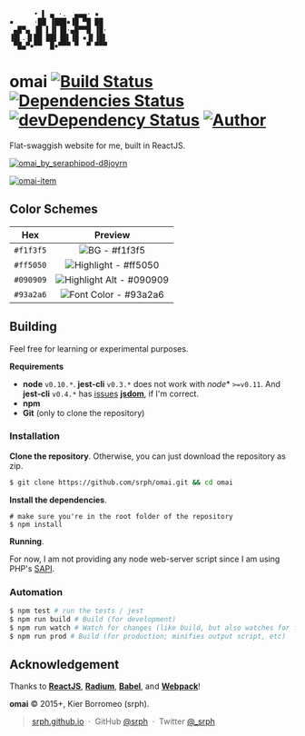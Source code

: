 ```
      • ▌ ▄ ·.  ▄▄▄· ▪  
▪     ·██ ▐███▪▐█ ▀█ ██ 
 ▄█▀▄ ▐█ ▌▐▌▐█·▄█▀▀█ ▐█·
▐█▌.▐▌██ ██▌▐█▌▐█ ▪▐▌▐█▌
 ▀█▄▀▪▀▀  █▪▀▀▀ ▀  ▀ ▀▀▀
```

# omai [![Build Status](https://travis-ci.org/srph/omai.svg?branch=master)](https://travis-ci.org/srph/omai?branch=master) [![Dependencies Status](https://david-dm.org/srph/omai.svg)](https://david-dm.org/srph/omai.svg) [![devDependency Status](https://david-dm.org/srph/omai/dev-status.svg)](https://david-dm.org/cdnjs/cdnjs#info=devDependencies) [![Author](http://img.shields.io/badge/author-@srph-blue.svg)](http://img.shields.io/badge/author-@srph-blue.svg)

Flat-swaggish website for me, built in ReactJS.

[![omai_by_seraphipod-d8joyrn](https://cloud.githubusercontent.com/assets/5093058/6418421/ee0535d8-beef-11e4-87d6-03efb4ad3ba2.png)](http://seraphipod.deviantart.com/art/omai-516806915)

[![omai-item](https://cloud.githubusercontent.com/assets/5093058/6545469/e6911c88-c5c3-11e4-8bd9-c0e23ae9b23e.png)
](http://seraphipod.deviantart.com/art/omai-work-item-518802626?ga_submit_new=10%253A1425811667)

## Color Schemes

| Hex         | Preview           |
|:-------------:|:-------------:|
| `#f1f3f5` | ![BG - `#f1f3f5`](https://cloud.githubusercontent.com/assets/5093058/6477763/5357ab80-c262-11e4-9d0f-deb54ededfd3.png) |
| `#ff5050` | ![Highlight - `#ff5050`](https://cloud.githubusercontent.com/assets/5093058/6477779/8451cf86-c262-11e4-8543-b09855ee02ec.png) |
| `#090909` | ![Highlight Alt - `#090909`](https://cloud.githubusercontent.com/assets/5093058/6477814/d254cc4c-c262-11e4-99af-21aa717d9028.png) |
| `#93a2a6` | ![Font Color - `#93a2a6`](https://cloud.githubusercontent.com/assets/5093058/6477789/ab7bbef0-c262-11e4-87d7-3be383e2e8ac.png) |

## Building

Feel free for learning or experimental purposes.

**Requirements**
- **node** `v0.10.*`. **jest-cli** `v0.3.*` does not work with *node** `>=v0.11`. And **jest-cli** `v0.4.*`  has [issues](https://github.com/facebook/jest/issues/249) [**jsdom**](https://github.com/tmpvar/jsdom), if I'm correct.
- **npm**
- **Git** (only to clone the repository)

### Installation

**Clone the repository**. Otherwise, you can just download the repository as zip.

```bash
$ git clone https://github.com/srph/omai.git && cd omai
```

**Install the dependencies**.

```
# make sure you're in the root folder of the repository
$ npm install
```

**Running**.

For now, I am not providing any node web-server script since I am using PHP's [SAPI](http://php.net/manual/en/features.commandline.webserver.php).

### Automation

```bash
$ npm test # run the tests / jest
$ npm run build # Build (for development) 
$ npm run watch # Watch for changes (like build, but also watches for files changes)
$ npm run prod # Build (for production; minifies output script, etc)
```

## Acknowledgement

Thanks to [**ReactJS**](https://facebook.github.io/react), [**Radium**](https://github.com/FormidableLabs/radium), [**Babel**](https://babeljs.io), and [**Webpack**](https://webpack.github.io)!

**omai** © 2015+, Kier Borromeo (srph).

> [srph.github.io](http://srph.github.io) &nbsp;&middot;&nbsp;
> GitHub [@srph](https://github.com/srph) &nbsp;&middot;&nbsp;
> Twitter [@_srph](https://twitter.com/_srph)